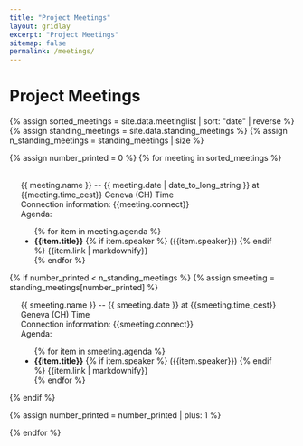 ```yaml
---
title: "Project Meetings"
layout: gridlay
excerpt: "Project Meetings"
sitemap: false
permalink: /meetings/
---
```




# Project Meetings

{% assign sorted_meetings = site.data.meetinglist | sort: "date" | reverse %}
{% assign standing_meetings = site.data.standing_meetings %}
{% assign n_standing_meetings = standing_meetings | size %}

{% assign number_printed = 0 %}
{% for meeting in sorted_meetings %}

<div class="row">
<span id="{{meeting.label}}">&nbsp;</span>
<div class="col-sm-6 clearfix">
<div class="well" style="padding-left: 20px; padding-right: 20px">
  <a style="text-decoration:none;" href="#{{meeting.label}}">
    {{ meeting.name }} -- {{ meeting.date | date_to_long_string }} at {{meeting.time_cest}} Geneva (CH) Time
  </a>
<div>
  Connection information: {{meeting.connect}} <br />
</div><div>
  Agenda:
  <ul>
    {% for item in meeting.agenda %}
    <li><strong>{{item.title}}</strong> {% if item.speaker %} ({{item.speaker}}) {% endif %} {{item.link | markdownify}}</li>
    {% endfor %}
   </ul>
</div>
</div>
</div>

{% if number_printed < n_standing_meetings %}
{% assign smeeting = standing_meetings[number_printed] %}
<div class="col-sm-6 clearfix">
<div class="well" style="padding-left: 20px; padding-right: 20px">
  <a style="text-decoration:none;" href="#{{smeeting.label}}">
    {{ smeeting.name }} -- {{ smeeting.date }} at {{smeeting.time_cest}} Geneva (CH) Time
  </a>
<div>
  Connection information: {{smeeting.connect}} <br />
</div><div>
  Agenda:
  <ul>
    {% for item in smeeting.agenda %}
    <li><strong>{{item.title}}</strong> {% if item.speaker %} ({{item.speaker}}) {% endif %} {{item.link | markdownify}}</li>
    {% endfor %}
   </ul>
</div>
</div>
</div>

{% endif %}

{% assign number_printed = number_printed | plus: 1 %}

</div>

{% endfor %} 
